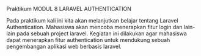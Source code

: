 Praktikum MODUL 8
LARAVEL AUTHENTICATION

Pada praktikum kali ini kita akan melanjutkan belajar tentang Laravel Authentication. Mahasiswa akan mencoba menerapkan fitur login dan lain-lain pada sebuah project laravel. 
Kegiatan ini dilakukan agar mahasiswa dapat menerapkan fitur authentication untuk mendukung sebuah pengembangan aplikasi web berbasis laravel.

